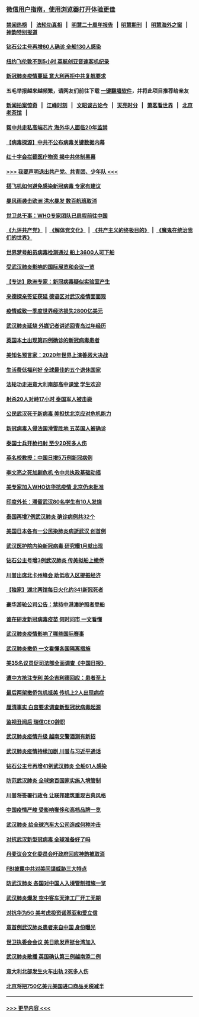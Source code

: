 ### [微信用户指南，使用浏览器打开体验更佳](https://github.com/gfw-breaker/banned-news1/blob/master/indexes/wechat-guide.md?t=0)
#### [禁闻热榜](热点新闻.md?t=0)  &nbsp;&nbsp;|&nbsp;&nbsp; [法轮功真相](https://github.com/gfw-breaker/truth/blob/master/README.md?t=0) &nbsp;&nbsp;|&nbsp;&nbsp; [明慧二十周年报告](https://github.com/gfw-breaker/mh-reports/blob/master/README.md?t=0) &nbsp;&nbsp;|&nbsp;&nbsp;[明慧期刊](https://github.com/gfw-breaker/mh-qikan) &nbsp;&nbsp;|&nbsp;&nbsp; [明慧海外之窗](https://github.com/gfw-breaker/mh-news/blob/master/README.md?t=0) &nbsp;&nbsp;|&nbsp;&nbsp; [神韵特别报道](https://github.com/gfw-breaker/mh-news/blob/master/shenyun.md?t=0)
#### [钻石公主号再增60人确诊 全船130人感染](../pages/nsc418/n11857366.md?t=02101811) 
#### [纽约飞伦敦不到5小时 英航创亚音速客机纪录](../pages/nsc418/n11857405.md?t=02101811) 
#### [新冠肺炎疫情蔓延 意大利再拒中共复航要求](../pages/nsc418/n11857200.md?t=02101811) 
#### 五毛举报越来越频繁，请网友们前往下载 [一键翻墙软件](https://github.com/gfw-breaker/ssr-accounts)，并将此项目推荐给亲友
#### [新闻拍案惊奇](https://github.com/gfw-breaker/banned-news1/blob/master/pages/link4.md) &nbsp;&nbsp;|&nbsp;&nbsp; [江峰时刻](https://github.com/gfw-breaker/banned-news1/blob/master/pages/link4.md) &nbsp;&nbsp;|&nbsp;&nbsp; [文昭谈古论今](https://github.com/gfw-breaker/banned-news1/blob/master/pages/link4.md) &nbsp;&nbsp;|&nbsp;&nbsp; [天亮时分](https://github.com/gfw-breaker/banned-news1/blob/master/pages/link4.md) &nbsp;&nbsp;|&nbsp;&nbsp; [萧茗看世界](https://github.com/gfw-breaker/banned-news1/blob/master/pages/link4.md) &nbsp;&nbsp;|&nbsp;&nbsp; [北京老茶馆](https://github.com/gfw-breaker/banned-news1/blob/master/pages/link4.md) &nbsp;&nbsp;|&nbsp;&nbsp; 
#### [帮中共走私高端芯片 海外华人面临20年监禁](../pages/nsc418/n11855016.md?t=02101811) 
#### [【病毒探源】中共不公布病毒关键数据内幕](../pages/nsc418/n11856584.md?t=02101811) 
#### [红十字会拦截医疗物资 揭中共体制黑幕](../pages/nsc418/n11856750.md?t=02101811) 
#### [>>> 我要声明退出共产党、共青团、少年队 <<<](https://github.com/begood0513/goodnews/blob/master/quit/letter.md) 
#### [搭飞机如何避免感染新冠病毒 专家有建议](../pages/nsc418/n11853427.md?t=02101811) 
#### [暴风雨袭击欧洲 洪水暴发 数百航班取消](../pages/nsc418/n11856453.md?t=02101811) 
#### [世卫总干事：WHO专家团队已启程前往中国](../pages/nsc418/n11856612.md?t=02101811) 
#### [《九评共产党》](https://github.com/begood0513/9ping.md/blob/master/README.md) &nbsp;|&nbsp; [《解体党文化》](../../../../jtdwh.md/blob/master/README.md)  &nbsp;|&nbsp; [《共产主义的终极目的》](../../../../gczydzjmd.md/blob/master/README.md) &nbsp;|&nbsp; [《魔鬼在统治我们的世界》](../../../../mgztzwmdsj.md/blob/master/README.md) 
#### [世界梦号船员病毒检测通过 船上3600人可下船](../pages/nsc418/n11856520.md?t=02101811) 
#### [受武汉肺炎影响的国际展览和会议一览](../pages/nsc418/n11856420.md?t=02101811) 
#### [【专访】欧洲专家：新冠病毒疑似实验室产生](../pages/nsc418/n11856378.md?t=02101811) 
#### [来德探亲签证获延 德语区对武汉疫情面面观](../pages/nsc418/n11856283.md?t=02101811) 
#### [疫情或致一季度世界经济损失2800亿美元](../pages/nsc418/n11855639.md?t=02101811) 
#### [武汉肺炎延烧 外媒记者讲述回青岛过年经历](../pages/nsc418/n11856159.md?t=02101811) 
#### [英国本土出现第四例确诊的新冠病毒患者](../pages/nsc418/n11855930.md?t=02101811) 
#### [美知名预言家：2020年世界上演善恶大决战](../pages/nsc418/n11855418.md?t=02101811) 
#### [生活费低福利好 全球最佳的五个退休国家](../pages/nsc418/n11848347.md?t=02101811) 
#### [法轮功走进意大利南部高中课堂 学生欢迎](../pages/nsc418/n11853859.md?t=02101811) 
#### [射杀20人对峙17小时 泰国军人被击毙](../pages/nsc418/n11854869.md?t=02101811) 
#### [公民武汉死于新病毒 美担忧北京应对危机能力](../pages/nsc418/n11854331.md?t=02101811) 
#### [新冠病毒入侵法国滑雪胜地 五英国人被确诊](../pages/nsc418/n11854307.md?t=02101811) 
#### [泰国士兵开枪扫射 至少20死多人伤](../pages/nsc418/n11854276.md?t=02101811) 
#### [英名校教授：中国日增5万例新冠病例](../pages/nsc418/n11854174.md?t=02101811) 
#### [李文亮之死加剧危机 令中共执政基础动摇](../pages/nsc418/n11854003.md?t=02101811) 
#### [美专家加入WHO访华抗疫情 北京仍未批准](../pages/nsc418/n11854043.md?t=02101811) 
#### [印度外长：滞留武汉80名学生有10人发烧](../pages/nsc418/n11853821.md?t=02101811) 
#### [泰国再增7例武汉肺炎 确诊病例共32个](../pages/nsc418/n11853808.md?t=02101811) 
#### [美国日本各有一公民染肺炎病逝武汉 创首例](../pages/nsc418/n11853509.md?t=02101811) 
#### [武汉医护院内染新冠病毒 研究曝1月就出现](../pages/nsc418/n11852928.md?t=02101811) 
#### [钻石公主号增3例武汉肺炎 传美拟船上撤侨](../pages/nsc418/n11853240.md?t=02101811) 
#### [川普出席北卡州峰会 助低收入区提振经济](../pages/nsc418/n11853232.md?t=02101811) 
#### [【独家】湖北两馆每日火化约341新冠死者](../pages/nsc418/n11845444.md?t=02101811) 
#### [豪华游轮公司公告：禁持中港澳护照者登船](../pages/nsc418/n11852761.md?t=02101811) 
#### [谁在研发新冠病毒疫苗 何时问市 一文看懂](../pages/nsc418/n11852840.md?t=02101811) 
#### [武汉肺炎疫情影响了哪些国际赛事](../pages/nsc418/n11852441.md?t=02101811) 
#### [武汉肺炎撤侨 一文看懂各国隔离措施](../pages/nsc418/n11844216.md?t=02101811) 
#### [美35名议员促司法部全面调查《中国日报》](../pages/nsc418/n11852435.md?t=02101811) 
#### [遭中方抢注专利 美企吉利德回应：患者至上](../pages/nsc418/n11852037.md?t=02101811) 
#### [最后两架撤侨包机抵美 传机上2人出现病症](../pages/nsc418/n11852173.md?t=02101811) 
#### [厘清事实 白宫要求调查新型冠状病毒起源](../pages/nsc418/n11852106.md?t=02101811) 
#### [监视丑闻后 瑞信CEO辞职](../pages/nsc418/n11852127.md?t=02101811) 
#### [武汉肺炎疫情升级 越南交警酒测有新招](../pages/nsc418/n11851632.md?t=02101811) 
#### [武汉肺炎疫情持续加剧 川普与习近平通话](../pages/nsc418/n11851613.md?t=02101811) 
#### [钻石公主号再增41例武汉肺炎 全船61人感染](../pages/nsc418/n11850401.md?t=02101811) 
#### [防范武汉肺炎 全球逾百国家实施入境管制](../pages/nsc418/n11850557.md?t=02101811) 
#### [川普将签署行政令 让联邦建筑重现古典风格](../pages/nsc418/n11850654.md?t=02101811) 
#### [中国疫情严峻 受影响奢侈和高档品牌一览](../pages/nsc418/n11850319.md?t=02101811) 
#### [武汉肺炎 给全球汽车大公司造成何种冲击](../pages/nsc418/n11850056.md?t=02101811) 
#### [对抗武汉新型冠病毒 全球准备好了吗](../pages/nsc418/n11850142.md?t=02101811) 
#### [丹麦议会文化委员会吁政府回应神韵被取消](../pages/nsc418/n11849312.md?t=02101811) 
#### [FBI披露中共对美间谍威胁三大特点](../pages/nsc418/n11849700.md?t=02101811) 
#### [防武汉肺炎 各国对中国人入境管制措施一览](../pages/nsc418/n11838726.md?t=02101811) 
#### [武汉肺炎爆发 空中客车天津工厂开工无期](../pages/nsc418/n11849634.md?t=02101811) 
#### [对抗华为5G 美考虑投资诺基亚和爱立信](../pages/nsc418/n11849510.md?t=02101811) 
#### [意首例武汉肺炎患者来自中国 身份曝光](../pages/nsc418/n11849454.md?t=02101811) 
#### [世卫执委会会议 美日欧发声挺台湾加入](../pages/nsc418/n11849433.md?t=02101811) 
#### [武汉肺炎散播 英国确认第三例越南添二例](../pages/nsc418/n11849439.md?t=02101811) 
#### [意大利北部发生火车出轨 2死多人伤](../pages/nsc418/n11848999.md?t=02101811) 
#### [北京将把750亿美元美国进口商品关税减半](../pages/nsc418/n11848896.md?t=02101811) 

----
#### [ >>> 更早内容 <<< ](../indexes/nsc418-earlier.md)
